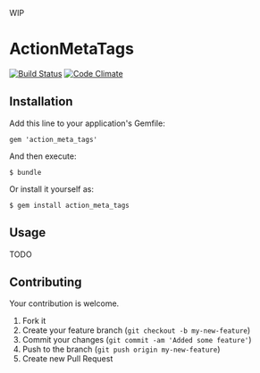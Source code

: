 WIP

# ActionMetaTags

[![Build Status](https://travis-ci.org/andrewgr/action_meta_tags.png)](https://travis-ci.org/andrewgr/action_meta_tags)
[![Code Climate](https://codeclimate.com/github/andrewgr/action_meta_tags/badges/gpa.svg)](https://codeclimate.com/github/andrewgr/action_meta_tags)

## Installation

Add this line to your application's Gemfile:

    gem 'action_meta_tags'

And then execute:

    $ bundle

Or install it yourself as:

    $ gem install action_meta_tags

## Usage

TODO

## Contributing

Your contribution is welcome.

1. Fork it
2. Create your feature branch (`git checkout -b my-new-feature`)
3. Commit your changes (`git commit -am 'Added some feature'`)
4. Push to the branch (`git push origin my-new-feature`)
5. Create new Pull Request
